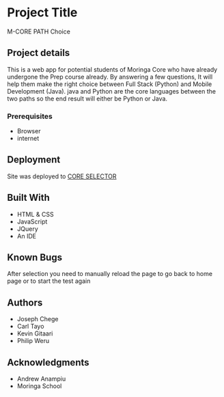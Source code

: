 # Project Title

M-CORE PATH Choice

## Project details

This is a web app for potential students of Moringa Core who have already undergone the Prep course already. By answering a few questions, It will help them make the right choice between Full Stack (Python) and Mobile Development (Java). java and Python are the core languages between the two paths so the end result will either be Python or Java. 

### Prerequisites
<ul>
<li>Browser</li>
<li>internet</li>
</ul>



## Deployment

Site was deployed to <a href="https://vinkematics.github.io/moringacoreselection/">CORE SELECTOR</a>

## Built With

* HTML & CSS
* JavaScript
* JQuery
* An IDE

## Known Bugs
After selection you need to manually reload the page to go back to home page or to start the test again

## Authors

* Joseph Chege
* Carl Tayo
* Kevin Gitaari
* Philip Weru

## Acknowledgments

* Andrew Anampiu
* Moringa School